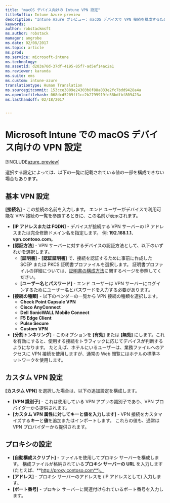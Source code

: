 ```yaml
---
title: "macOS デバイス向けの Intune VPN 設定"
titleSuffix: Intune Azure preview
description: "Intune Azure プレビュー: macOS デバイスで VPN 接続を構成するために使用できる Intune 設定について説明します。"
keywords: 
author: robstackmsft
ms.author: robstack
manager: angrobe
ms.date: 02/08/2017
ms.topic: article
ms.prod: 
ms.service: microsoft-intune
ms.technology: 
ms.assetid: d203a70d-37df-4195-85f7-ad5ef14ac2a1
ms.reviewer: karanda
ms.suite: ems
ms.custom: intune-azure
translationtype: Human Translation
ms.sourcegitcommit: 153cce3809e24303b8f88a833e2fc7bdd9428a4a
ms.openlocfilehash: 068dcd5209ff1cc2b2799919fe38bdfbf809423a
ms.lasthandoff: 02/18/2017


---
```


# <a name="vpn-settings-for-macos-devices-in-microsoft-intune"></a>Microsoft Intune での macOS デバイス向けの VPN 設定

[!INCLUDE[azure_preview](../includes/azure_preview.md)]

選択する設定によっては、以下の一覧に記載されている値の一部を構成できない場合もあります。

## <a name="base-vpn-settings"></a>**基本 VPN 設定**

**[接続名]** - この接続の名前を入力します。 エンド ユーザーがデバイスで利用可能な VPN 接続の一覧を参照するときに、この名前が表示されます。
- **[IP アドレスまたは FQDN]** - デバイスが接続する VPN サーバーの IP アドレスまたは完全修飾ドメイン名を指定します。 例: **192.168.1.1**、**vpn.contoso.com**。
- **[認証方法]** - VPN サーバーに対するデバイスの認証方法として、以下のいずれかを選択します。
    - **[証明書]** - **[認証証明書]** で、接続を認証するために事前に作成した SCEP または PKCS 証明書プロファイルを選択します。 証明書プロファイルの詳細については、[証明書の構成方法](how-to-configure-certificates.md)に関するページを参照してください。
    - **[ユーザー名とパスワード]** - エンド ユーザーは VPN サーバーにログインするためにユーザー名とパスワードを入力する必要があります。
- **[接続の種類]** - 以下のベンダーの一覧から VPN 接続の種類を選択します。
    - **Check Point Capsule VPN**
    - **Cisco AnyConnect**
    - **Dell SonicWALL Mobile Connect**
    - **F5 Edge Client**
    - **Pulse Secure**
    - **Custom VPN**
- **[分割トンネリング]** - このオプションを **[有効]** または **[無効]** にします。これを有効にすると、使用する接続をトラフィックに応じてデバイスが判断するようになります。 たとえば、ホテルにいるユーザーは、業務ファイルへのアクセスに VPN 接続を使用しますが、通常の Web 閲覧にはホテルの標準ネットワークを使用します。

<!--- **Per-app VPN** - Select this option if you want to associate this VPN connection with an iOS or macOS app so that the connection will be opened when the app is run. You can associate the VPN profile with an app when you deploy the software. For more information, see [How to deploy and monitor apps](/intune-azure/manage-apps/deploy-apps). --->

## <a name="custom-vpn-settings"></a>カスタム VPN 設定

**[カスタム VPN]** を選択した場合は、以下の追加設定を構成します。

- **[VPN 識別子]** - これは使用している VPN アプリの識別子であり、VPN プロバイダーから提供されます。
- **[カスタム VPN 属性に対してキーと値を入力します]** - VPN 接続をカスタマイズする**キー**と**値**を追加またはインポートします。 これらの値も、通常は VPN プロバイダーから提供されます。


## <a name="proxy-settings"></a>プロキシの設定

- **[自動構成スクリプト]** - ファイルを使用してプロキシ サーバーを構成します。 構成ファイルが格納されている**プロキシ サーバーの URL** を入力します (たとえば、**http://proxy.contoso.com**)。
- **[アドレス]** - プロキシ サーバーのアドレスを (IP アドレスとして) 入力します。
- **[ポート番号]** - プロキシ サーバーに関連付けられているポート番号を入力します。

